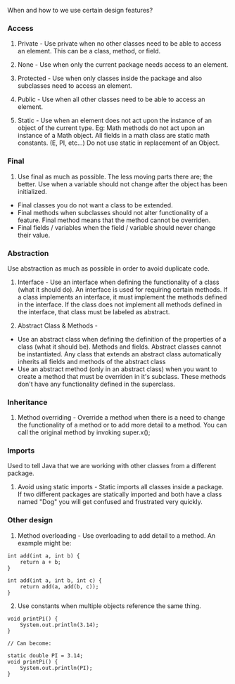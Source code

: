 When and how to we use certain design features?

### Access

  1. Private - Use private when no other classes need to be able to access an element. This can 
  be a class, method, or field.
  
  2. None - Use when only the current package needs access to an element.
  
  3. Protected - Use when only classes inside the package and also subclasses need to access
  an element.
  
  4. Public - Use when all other classes need to be able to access an element.

  5. Static - Use when an element does not act upon the instance of an object of the current type. 
  Eg: Math methods do not act upon an instance of a Math object. All fields in a math class are static math constants. (E, PI, etc...)
  Do not use static in replacement of an Object.

### Final

  1. Use final as much as possible. The less moving parts there are; the better. Use when a 
  variable should not change after the object has been initialized.
  * Final classes you do not want a class to be extended.
  * Final methods when subclasses should not alter functionality of a feature. Final method means that the method cannot be overriden.
  * Final fields / variables when the field / variable should never change their value.

### Abstraction

Use abstraction as much as possible in order to avoid duplicate code.

  1. Interface - 
  Use an interface when defining the functionality of a class (what it should do). An interface is used for requiring certain methods.
  If a class implements an interface, it must implement the methods defined in the interface. If the class does not implement all
  methods defined in the interface, that class must be labeled as abstract. 
  
  2. Abstract Class & Methods - 
  * Use an abstract class when defining the definition of the properties of a class (what it should be). Methods and fields. Abstract 
  classes cannot be instantiated. Any class that extends an abstract class automatically inherits all fields and methods of the abstract
  class 
  * Use an abstract method (only in an abstract class) when you want to create a method that must be overriden in it's subclass. These
  methods don't have any functionality defined in the superclass.

### Inheritance

  1. Method overriding - Override a method when there is a need to change the functionality of a 
  method or to add more detail to a method. You can call the original method by invoking super.x();

### Imports

Used to tell Java that we are working with other classes from a different package.

  1. Avoid using static imports - Static imports all classes inside a package. If two different 
  packages are statically imported and both have a class named "Dog" you will get confused and 
  frustrated very quickly.

### Other design

  1. Method overloading - Use overloading to add detail to a method. An example might be:
  
    int add(int a, int b) {
        return a + b;
    }
    
    int add(int a, int b, int c) {
        return add(a, add(b, c));
    }
  
  2. Use constants when multiple objects reference the same thing.
  
    void printPi() {
        System.out.println(3.14);
    }
    
    // Can become:
    
    static double PI = 3.14;
    void printPi() {
        System.out.println(PI);
    }
    
